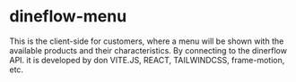 # dineflow-menu
 This is the client-side for customers, where a menu will be shown with the available products and their characteristics. By connecting to the dinerflow API.  it is developed by don VITE.JS, REACT, TAILWINDCSS, frame-motion, etc.
